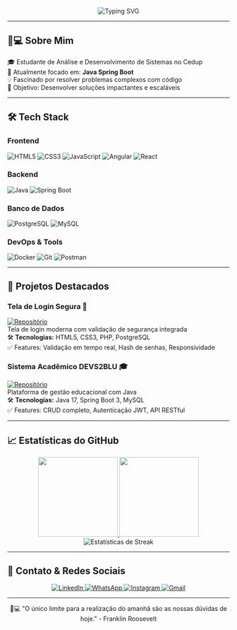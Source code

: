 <div align="center">
  <img src="https://readme-typing-svg.demolab.com?font=Fira+Code&size=30&duration=2800&pause=2000&color=3CEB2F&center=true&vCenter=true&width=940&lines=Olá%2C+Seja+Bem-Vindo(a)!+👋;Desenvolvedor+FullStack+em+Formação+💻;Apaixonado+por+Tecnologia+e+Inovação+🚀" alt="Typing SVG" />
</div>

---

## 👨💻 Sobre Mim

🎓 Estudante de Análise e Desenvolvimento de Sistemas no Cedup  
🚀 Atualmente focado em: **Java Spring Boot**  
💡 Fascinado por resolver problemas complexos com código  
🎯 Objetivo: Desenvolver soluções impactantes e escaláveis

---

## 🛠️ Tech Stack

### Frontend
![HTML5](https://img.shields.io/badge/HTML5-E34F26?style=for-the-badge&logo=html5&logoColor=white)
![CSS3](https://img.shields.io/badge/CSS3-1572B6?style=for-the-badge&logo=css3&logoColor=white)
![JavaScript](https://img.shields.io/badge/JavaScript-F7DF1E?style=for-the-badge&logo=javascript&logoColor=black)
![Angular](https://img.shields.io/badge/Angular-DD0031?style=for-the-badge&logo=angular&logoColor=white)
![React](https://img.shields.io/badge/React-20232A?style=for-the-badge&logo=react&logoColor=61DAFB)

### Backend
![Java](https://img.shields.io/badge/Java-ED8B00?style=for-the-badge&logo=openjdk&logoColor=white)
![Spring Boot](https://img.shields.io/badge/Spring_Boot-6DB33F?style=for-the-badge&logo=spring-boot&logoColor=white)

### Banco de Dados
![PostgreSQL](https://img.shields.io/badge/PostgreSQL-316192?style=for-the-badge&logo=postgresql&logoColor=white)
![MySQL](https://img.shields.io/badge/MySQL-005C84?style=for-the-badge&logo=mysql&logoColor=white)

### DevOps & Tools
![Docker](https://img.shields.io/badge/Docker-2CA5E0?style=for-the-badge&logo=docker&logoColor=white)
![Git](https://img.shields.io/badge/Git-E44C30?style=for-the-badge&logo=git&logoColor=white)
![Postman](https://img.shields.io/badge/Postman-FF6C37?style=for-the-badge&logo=postman&logoColor=white)

---

## 🚀 Projetos Destacados

### Tela de Login Segura 🔐
[![Repositório](https://img.shields.io/badge/GitHub-Repositório-181717?style=for-the-badge&logo=github)](https://github.com/GuilhermeAntonio05/TelaDeLogin)  
Tela de login moderna com validação de segurança integrada  
🛠️ **Tecnologias:** HTML5, CSS3, PHP, PostgreSQL  
✅ Features: Validação em tempo real, Hash de senhas, Responsividade

### Sistema Acadêmico DEVS2BLU 🎓
[![Repositório](https://img.shields.io/badge/GitHub-Repositório-181717?style=for-the-badge&logo=github)](https://github.com/LoesterBotelho/DEVS2BLU)  
Plataforma de gestão educacional com Java  
🛠️ **Tecnologias:** Java 17, Spring Boot 3, MySQL  
✅ Features: CRUD completo, Autenticação JWT, API RESTful

---

## 📈 Estatísticas do GitHub

<div align="center">
  <a href="https://github.com/GuilhermeAntonio05">
    <img height="180em" src="https://github-readme-stats.vercel.app/api?username=GuilhermeAntonio05&show_icons=true&theme=dracula&include_all_commits=true&count_private=true"/>
    <img height="180em" src="https://github-readme-stats.vercel.app/api/top-langs/?username=GuilhermeAntonio05&layout=compact&langs_count=7&theme=dracula"/>
  </a>
</div>

<div align="center">
  <img src="https://streak-stats.demolab.com?user=GuilhermeAntonio05&theme=dracula&date_format=j%20M%5B%20Y%5D" alt="Estatísticas de Streak"/>
</div>

---

## 📱 Contato & Redes Sociais

<div align="center">
  <a href="https://www.linkedin.com/in/seu-linkedin" target="_blank">
    <img src="https://img.shields.io/badge/LinkedIn-0077B5?style=for-the-badge&logo=linkedin&logoColor=white" alt="LinkedIn">
  </a>
  <a href="https://wa.me/47997660815" target="_blank">
    <img src="https://img.shields.io/badge/WhatsApp-25D366?style=for-the-badge&logo=whatsapp&logoColor=white" alt="WhatsApp">
  </a>
  <a href="https://www.instagram.com/oguilhermeansilva/" target="_blank">
    <img src="https://img.shields.io/badge/Instagram-E4405F?style=for-the-badge&logo=instagram&logoColor=white" alt="Instagram">
  </a>
  <a href="mailto:seuemail@provedor.com">
    <img src="https://img.shields.io/badge/Gmail-D14836?style=for-the-badge&logo=gmail&logoColor=white" alt="Gmail">
  </a>
</div>

---

<div align="center">
  👨💻 "O único limite para a realização do amanhã são as nossas dúvidas de hoje." - Franklin Roosevelt
</div>
